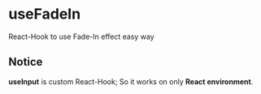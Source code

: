 # useFadeIn
React-Hook to use Fade-In effect easy way

## Notice
**useInput** is custom React-Hook; So it works on only **React environment**.